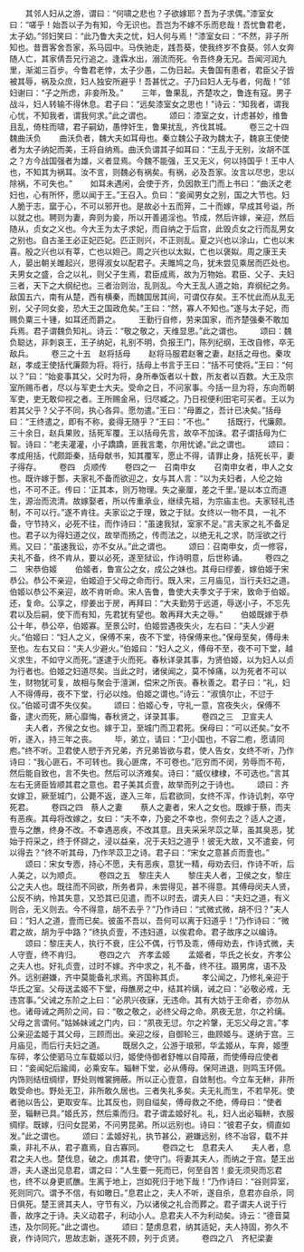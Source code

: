 <!-- { "loadSidebar": true } -->
　　其邻人妇从之游，谓曰：“何啸之悲也？子欲嫁耶？吾为子求偶。”漆室女曰：“嗟乎！始吾以子为有知，今无识也。吾岂为不嫁不乐而悲哉！吾忧鲁君老，太子幼。”邻妇笑曰：“此乃鲁大夫之忧，妇人何与焉！”漆室女曰：“不然，非子所知也。昔晋客舍吾家，系马园中。马佚驰走，践吾葵，使我终岁不食葵。邻人女奔随人亡，其家倩吾兄行追之。逢霖水出，溺流而死。令吾终身无兄。吾闻河润九里，渐洳三百步。今鲁君老悖，太子少愚，二伪日起。夫鲁国有患者，君臣父子皆被其辱，祸及众庶，妇人独安所避乎！吾甚忧之。子乃曰妇人无与者，何哉！”邻妇谢曰：“子之所虑，非妾所及。”
　　三年，鲁果乱，齐楚攻之，鲁连有寇。男子战斗，妇人转输不得休息。君子曰：“远矣漆室女之思也！”诗云：“知我者，谓我心忧，不知我者，谓我何求。”此之谓也。
　　颂曰：漆室之女，计虑甚妙，维鲁且乱，倚柱而啸，君子嗣幼，愚悖奸生，鲁果扰乱，齐伐其城。
　　卷三之十四　魏曲沃负
　　曲沃负者，魏大夫如耳母也。秦立魏公子政为魏太子，魏哀王使使者为太子纳妃而美，王将自纳焉。曲沃负谓其子如耳曰：“王乱于无别，汝胡不匡之？方今战国强者为雄，义者显焉。今魏不能强，王又无义，何以持国乎！王中人也，不知其为祸耳。汝不言，则魏必有祸矣。有祸，必及吾家。汝言以尽忠，忠以除祸，不可失也。”
　　如耳未遇闲，会使于齐，负因款王门而上书曰：“曲沃之老妇也，心有所怀，愿以闻于王。”王召入。负曰：“妾闻男女之别，国之大节也。妇人脆于志，窳于心，不可以邪开也。是故必十五而笄，二十而嫁，早成其号谥，所以就之也。聘则为妻，奔则为妾，所以开善遏淫也。节成，然后许嫁，亲迎，然后随从，贞女之义也。今大王为太子求妃，而自纳之于后宫，此毁贞女之行而乱男女之别也。自古圣王必正妃匹妃。匹正则兴，不正则乱。夏之兴也以涂山，亡也以末喜。殷之兴也以有莘，亡也以妲己。周之兴也以太姒，亡也以褒姒。周之康王夫人，晏出朝关雎起兴，思得淑女以配君子。夫雎鸠之鸟，犹未尝见乘居而匹处也。夫男女之盛，合之以礼，则父子生焉，君臣成焉，故为万物始。君臣、父子、夫妇三者，天下之大纲纪也。三者治则治，乱则乱。今大王乱人道之始，弃纲纪之务。敌国五六，南有从楚，西有横秦，而魏国居其间，可谓仅存矣。王不忧此而从乱无别，父子同女妾，恐大王之国政危矣。”王曰：“然，寡人不知也。”遂与太子妃，而赐负粟三十锺，如耳还而爵之。
　　王勤行自修，劳来国家，而齐楚强秦不敢加兵焉。君子谓魏负知礼。诗云：“敬之敬之，天维显思。”此之谓也。
　　颂曰：魏负聪达，非刺哀王，王子纳妃，礼别不明，负报王门，陈列纪纲，王改自修，卒无敌兵。
　　卷三之十五　赵将括母
　　赵将马服君赵奢之妻，赵括之母也。秦攻赵，孝成王使括代廉颇为将。将行，括母上书言于王曰：“括不可使将。”王曰：“何以？”曰：“始妾事其父，父时为将，身所奉饭者以十数，所友者以百数。大王及宗室所赐币者，尽以与军吏士大夫。受命之日，不问家事。今括一旦为将，东向而朝军吏，吏无敢仰视之者。王所赐金帛，归尽臧之。乃日视便利田宅可买者。王以为若其父乎？父子不同，执心各异。愿勿遣。”王曰：“母置之，吾计已决矣。”括母曰：“王终遣之，即有不称，妾得无随乎？”王曰：“不也。”
　　括既行，代廉颇。三十余日，赵兵果败，括死军覆。王以括母先言，故卒不加诛。君子谓括母为仁智。诗曰：“老夫灌灌，小子蹻蹻，匪我言耄，尔用忧谑。”此之谓也。
　　颂曰：孝成用括，代颇距秦，括母献书，知其覆军，愿止不得，请罪止身，括死长平，妻子得存。
　　卷四　贞顺传
　　卷四之一　召南申女
　　召南申女者，申人之女也。既许嫁于酆，夫家礼不备而欲迎之，女与其人言：“以为夫妇者，人伦之始也，不可不正。传曰：‘正其本，则万物理。失之豪厘，差之千里。’是以本立而道生，源治而流清。故嫁娶者，所以传重承业，继续先祖，为宗庙主也。夫家轻礼违制，不可以行。”遂不肯往。夫家讼之于理，致之于狱。女终以一物不具，一礼不备，守节持义，必死不往，而作诗曰：“虽速我狱，室家不足。”言夫家之礼不备足也。君子以为得妇道之仪，故举而扬之，传而法之，以绝无礼之求，防淫欲之行焉。又曰：“虽速我讼，亦不女从。”此之谓也。
　　颂曰：召南申女，贞一修容，夫礼不备，终不肯从，要以必死，遂至狱讼，作诗明意，后世称诵。
　　卷四之二　宋恭伯姬
　　伯姬者，鲁宣公之女，成公之妹也。其母曰缪姜，嫁伯姬于宋恭公。恭公不亲迎，伯姬迫于父母之命而行。既入宋，三月庙见，当行夫妇之道。伯姬以恭公不亲迎，故不肯听命。宋人告鲁，鲁使大夫季文子于宋，致命于伯姬。还，复命。公享之，缪姜出于房，再拜曰：“大夫勤劳于远道，辱送小子，不忘先君以及后嗣，使下而有知，先君犹有望也。敢再拜大夫之辱。”
　　伯姬既嫁于恭公十年，恭公卒，伯姬寡。至景公时，伯姬尝遇夜失火，左右曰：“夫人少避火。”伯姬曰：“妇人之义，保傅不来，夜不下堂，待保傅来也。”保母至矣，傅母未至也。左右又曰：“夫人少避火。”伯姬曰：“妇人之义，傅母不至，夜不可下堂，越义求生，不如守义而死。”遂逮于火而死。春秋详录其事，为贤伯姬，以为妇人以贞为行者也。伯姬之妇道尽矣。当此之时，诸侯闻之，莫不悼痛，以为死者不可以生，财物犹可复，故相与聚会于澶渊，偿宋之所丧。春秋善之。君子曰：“礼，妇人不得傅母，夜不下堂，行必以烛。伯姬之谓也。”诗云：“淑慎尔止，不愆于仪。”伯姬可谓不失仪矣。
　　颂曰：伯姬心专，守礼一意，宫夜失火，保傅不备，逮火而死，厥心靡悔，春秋贤之，详录其事。
　　卷四之三　卫宣夫人
　　夫人者，齐侯之女也。嫁于卫，至城门而卫君死。保母曰：“可以还矣。”女不听，遂入，持三年之丧。
　　毕，弟立，请曰：“卫小国也，不容二庖，愿请同庖。”终不听。卫君使人愬于齐兄弟，齐兄弟皆欲与君，使人告女，女终不听，乃作诗曰：“我心匪石，不可转也。我心匪席，不可卷也。”厄穷而不闵，劳辱而不苟，然后能自致也，言不失也。然后可以济难矣。诗曰：“威仪棣棣，不可选也。”言其左右无贤臣皆顺其君之意也。君子美其贞壹，故举而列之于诗也。
　　颂曰：齐女嫁卫，厥至城门，公薨不返，遂入三年，后君欲同，女终不浑，作诗讥刺，卒守死君。
　　卷四之四　蔡人之妻
　　蔡人之妻者，宋人之女也。既嫁于蔡，而夫有恶疾。其母将改嫁之，女曰：“夫不幸，乃妾之不幸也，奈何去之？适人之道，壹与之醮，终身不改。不幸遇恶疾，不改其意。且夫采采芣苡之草，虽其臭恶，犹始于捋采之，终于怀撷之，浸以益亲，况于夫妇之道乎！彼无大故，又不遣妾，何以得去？”终不听其母，乃作芣苡卫之诗。君子曰：“宋女之意甚贞而壹也。”
　　颂曰：宋女专悫，持心不愿，夫有恶疾，意犹一精，母劝去归，作诗不听，后人美之，以为顺贞。
　　卷四之五　黎庄夫人
　　黎庄夫人者，卫侯之女，黎庄公之夫人也。既往而不同欲，所务者异，未尝得见，甚不得意。其傅母闵夫人贤，公反不纳，怜其失意，又恐其已见遣，而不以时去，谓夫人曰：“夫妇之道，有义则合，无义则去。今不得意，胡不去乎？”乃作诗曰：“式微式微，胡不归？”夫人曰：“妇人之道，壹而已矣。彼虽不吾以，吾何可以离于妇道乎！”乃作诗曰：“微君之故，胡为乎中路？”终执贞壹，不违妇道，以俟君命。君子故序之以编诗。
　　颂曰：黎庄夫人，执行不衰，庄公不偶，行节及乖，傅母劝去，作诗式微，夫人守壹，终不肯归。
　　卷四之六　齐孝孟姬
　　孟姬者，华氏之长女，齐孝公之夫人也。好礼贞壹，过时不嫁。齐中求之，礼不备，终不往。蹑男席，语不及外。远别避嫌，齐中莫能备礼求焉。齐国称其贞。
　　孝公闻之，乃修礼亲迎于华氏之室。父母送孟姬不下堂，母醮房之中，结其衿缡，诫之曰：“必敬必戒，无违宫事。”父诫之东阶之上曰：“必夙兴夜寐，无违命。其有大妨于王命者，亦勿从也。诸母诫之两阶之间，曰：“敬之敬之，必终父母之命。夙夜无怠，尔之衿缡。父母之言谓何。”姑姊妹诫之门内，曰：“夙夜无愆。尔之衿鞶，无忘父母之言。”孝公亲迎孟姬于其父母，三顾而出。亲迎之绥，自御轮三，曲顾姬与。遂纳于宫。三月庙见，而后行夫妇之道。
　　既居久之，公游于琅邪，华孟姬从，车奔，姬堕车碎，孝公使驷马立车载姬以归，姬使侍御者舒帷以自障蔽，而使傅母应使者曰：“妾闻妃后踰阈，必乘安车。辎軿下堂，必从傅母。保阿进退，则鸣玉环佩。内饰则结纽绸缪，野处则帷裳拥蔽。所以正心壹意，自敛制也。今立车无軿，非所敢受命也。野处无卫，非所敢久居也。三者失礼多矣。夫无礼而生，不若早死。使者驰以告公，更取安车。比其反也，则自缢矣，傅母救之不绝，傅母曰：“使者至，辎軿已具。”姬氏苏，然后乘而归。君子谓孟姬好礼。礼，妇人出必辎軿，衣服绸缪。既嫁，归问女昆弟，不问男昆弟。所以远别也。诗曰：“彼君子女，绸直如发。”此之谓也。
　　颂曰：孟姬好礼，执节甚公，避嫌远别，终不冶容，载不并乘，非礼不从，君子嘉焉，自古寡同。
　　卷四之七　息君夫人
　　夫人者，息君之夫人也。楚伐息，破之。虏其君，使守门。将妻其夫人，而纳之于宫。楚王出游，夫人遂出见息君，谓之曰：“人生要一死而已，何至自苦！妾无须臾而忘君也，终不以身更贰醮。生离于地上，岂如死归于地下哉！”乃作诗曰：“谷则异室，死则同穴。谓予不信，有如皦日。”息君止之，夫人不听，遂自杀，息君亦自杀，同日俱死。楚王贤其夫人，守节有义，乃以诸侯之礼合而葬之。君子谓夫人说于行善，故序之于诗。夫义动君子，利动小人。息君夫人不为利动矣。诗云：“德音莫违，及尔同死。”此之谓也。
　　颂曰：楚虏息君，纳其适妃，夫人持固，弥久不衰，作诗同穴，思故志新，遂死不顾，列于贞贤。
　　卷四之八　齐杞梁妻
